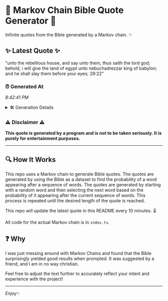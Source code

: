 # 📖 Markov Chain Bible Quote Generator 📖

Infinite quotes from the Bible generated by a Markov chain. ✨

## ✨ Latest Quote ✨
"unto the rebellious house, and say unto them, thus saith the lord god; behold, i will give the land of egypt unto nebuchadrezzar king of babylon; and he shall slay them before your eyes; 29:22"

### ⏰ Generated At
*8:42:41 PM*

<details>
    <summary>🛠️ Generation Details</summary>
    <p>
        <strong>🌱 Seed:</strong> unto<br>
        <strong>🔄 Iterations:</strong> 34<br>
        <strong>📜 Context History:</strong><br>[ unto ]: the<br>[ unto, the ]: rebellious<br>[ unto, the, rebellious ]: house,<br>[ unto, the, rebellious, house, ]: and<br>[ unto, the, rebellious, house,, and ]: say<br>[ unto, the, rebellious, house,, and, say ]: unto<br>[ the, rebellious, house,, and, say, unto ]: them,<br>[ rebellious, house,, and, say, unto, them, ]: thus<br>[ house,, and, say, unto, them,, thus ]: saith<br>[ and, say, unto, them,, thus, saith ]: the<br>[ say, unto, them,, thus, saith, the ]: lord<br>[ unto, them,, thus, saith, the, lord ]: god;<br>[ them,, thus, saith, the, lord, god; ]: behold,<br>[ thus, saith, the, lord, god;, behold, ]: i<br>[ saith, the, lord, god;, behold,, i ]: will<br>[ the, lord, god;, behold,, i, will ]: give<br>[ lord, god;, behold,, i, will, give ]: the<br>[ god;, behold,, i, will, give, the ]: land<br>[ behold,, i, will, give, the, land ]: of<br>[ i, will, give, the, land, of ]: egypt<br>[ will, give, the, land, of, egypt ]: unto<br>[ give, the, land, of, egypt, unto ]: nebuchadrezzar<br>[ the, land, of, egypt, unto, nebuchadrezzar ]: king<br>[ land, of, egypt, unto, nebuchadrezzar, king ]: of<br>[ of, egypt, unto, nebuchadrezzar, king, of ]: babylon;<br>[ egypt, unto, nebuchadrezzar, king, of, babylon; ]: and<br>[ unto, nebuchadrezzar, king, of, babylon;, and ]: he<br>[ nebuchadrezzar, king, of, babylon;, and, he ]: shall<br>[ king, of, babylon;, and, he, shall ]: slay<br>[ of, babylon;, and, he, shall, slay ]: them<br>[ babylon;, and, he, shall, slay, them ]: before<br>[ and, he, shall, slay, them, before ]: your<br>[ he, shall, slay, them, before, your ]: eyes;<br>[ shall, slay, them, before, your, eyes; ]: 29:22<br>
    </p>
</details>

### ⚠️ Disclaimer ⚠️
**This quote is generated by a program and is not to be taken seriously. It is purely for entertainment purposes.**

---

## 🔍 How It Works

This repo uses a Markov chain to generate Bible quotes. The quotes are generated by using the Bible as a dataset to find the probability of a word appearing after a sequence of words. The quotes are generated by starting with a random word and then selecting the next word based on the probability of it appearing after the current sequence of words. This process is repeated until the desired length of the quote is reached.

This repo will update the latest quote in this README every 10 minutes. ⏳

All code for the actual Markov chain is in `index.ts`.

## ❓ Why

I was just messing around with Markov Chains and found that the Bible surprisingly yielded good results when prompted. 
It was suggested by a friend, and I am in no way christian.

Feel free to adjust the text further to accurately reflect your intent and experience with the project!

---

*Enjoy*✨
